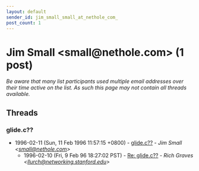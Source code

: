 ```yaml
---
layout: default
sender_id: jim_small_small_at_nethole_com_
post_count: 1
---
```


# Jim Small <small<span>@</span>nethole.com> (1 post)

_Be aware that many list participants used multiple email addresses over their time active on the list. As such this page may not contain all threads available._

## Threads

### glide.c??
+ 1996-02-11 (Sun, 11 Feb 1996 11:57:15 +0800) - [glide.c??](/archive/1996/02/f5a8b8469dfd58b105444ecda06a32ba9fad8bcdc69451143123bb06c02b3a50) - _Jim Small \<small@nethole.com\>_
  + 1996-02-10 (Fri, 9 Feb 96 18:27:02 PST) - [Re: glide.c??](/archive/1996/02/f56997bd4ff8498f83a441c78fcca4d0aa00425dce438a36f6fd52b0534ba08d) - _Rich Graves \<llurch@networking.stanford.edu\>_

